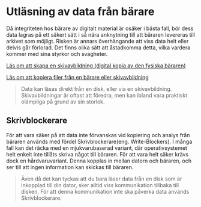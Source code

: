 # Utläsning av data från bärare
Då integriteten hos bärare av digitalt material är osäker i bästa fall, bör dess data lagras på ett säkert sätt i så nära anknytning till att bäraren levereras till arkivet som möjligt. Risken är annars överhängande att viss data helt eller delvis går förlorad. Det finns olika sätt att åstadkomma detta, vilka vardera kommer med sina styrkor och svagheter.

[Läs om att skapa en skivavbildning (digital kopia av den fysiska bäraren)](skivavbildning.md)

[Läs om att kopiera filer från en bärare eller skivavbildning](filkopiering.md)

> Data kan läsas direkt från en disk, eller via en skivavbildning. Skivavbildningar är oftast att föredra, men kan ibland vara praktiskt olämpliga på grund av sin storlek.

## Skrivblockerare
För att vara säker på att data inte förvanskas vid kopiering och analys från bäraren används med fördel Skrivblockerare(eng. Write-Blockers). I många fall kan det räcka med en mjukvarubaserad variant, där operativsystemet helt enkelt inte tillåts skriva något till bäraren. För att vara helt säker krävs dock en hårdvaruvariant. Denna kopplas in mellan datorn och bäraren, och ser till att ingen information kan skickas till bäraren.

>Även då det kan tyckas att du bara läser data från en disk som är inkopplad till din dator, sker alltid viss kommunikation tillbaka till disken. För att denna kommunikation inte ska påverka data används Skrivblockerare.